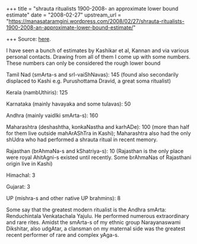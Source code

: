 +++
title = "shrauta ritualists 1900-2008- an approximate lower bound estimate"
date = "2008-02-27"
upstream_url = "https://manasataramgini.wordpress.com/2008/02/27/shrauta-ritualists-1900-2008-an-approximate-lower-bound-estimate/"

+++
Source: [here](https://manasataramgini.wordpress.com/2008/02/27/shrauta-ritualists-1900-2008-an-approximate-lower-bound-estimate/).

I have seen a bunch of estimates by Kashikar et al, Kannan and via various personal contacts. Drawing from all of them I come up with some numbers. These numbers can only be considered the rough lower bound

Tamil Nad (smArta-s and srI-vaiShNavas): 145 (found also secondarily displaced to Kashi e.g. Purushottama Dravid, a great soma ritualist)

Kerala (nambUthiris): 125

Karnataka (mainly havayaka and some tulavas): 50

Andhra (mainly vaidIki smArta-s): 160

Maharashtra (deshashtha, konkaNastha and karhADe): 100 (more than half for them live outside mahArAShTra in Kashi); Maharashtra also had the only shUdra who had performed a shrauta ritual in recent memory.

Rajasthan (brAhmaNa-s and kShatriya-s): 10 (Rajasthan is the only place were royal AhitAgni-s existed until recently. Some brAhmaNas of Rajasthani origin live in Kashi)

Himachal: 3

Gujarat: 3

UP (mishra-s and other native UP brahmins): 8

Some say that the greatest modern ritualist is the Andhra smArta: Renduchintala Venkatachala Yajulu. He performed numerous extraordinary and rare rites. Amidst the smArta-s of my ethnic group Narayanaswami Dikshitar, also udgAtar, a clansman on my maternal side was the greatest recent performer of rare and complex yAga-s.


